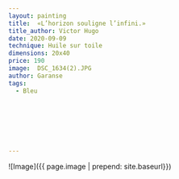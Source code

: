 ```yaml
---
layout: painting
title:  «L’horizon souligne l’infini.»                                              
title_author: Victor Hugo  
date: 2020-09-09
technique: Huile sur toile 
dimensions: 20x40
price: 190
image:  DSC_1634(2).JPG
author: Garanse
tags:
  - Bleu
  
  
  
  
  
  
  
---
```

![Image]({{ page.image | prepend: site.baseurl}})

